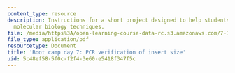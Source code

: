 ```yaml
---
content_type: resource
description: Instructions for a short project designed to help students master basic
  molecular biology techniques.
file: /media/https%3A/open-learning-course-data-rc.s3.amazonaws.com/7-13-experimental-microbial-genetics-fall-2008/5c48ef585f0cf2f43e60e5418f347f5c_MIT7_13f08_lab35.pdf
file_type: application/pdf
resourcetype: Document
title: 'Boot camp day 7: PCR verification of insert size'
uid: 5c48ef58-5f0c-f2f4-3e60-e5418f347f5c
---
```

